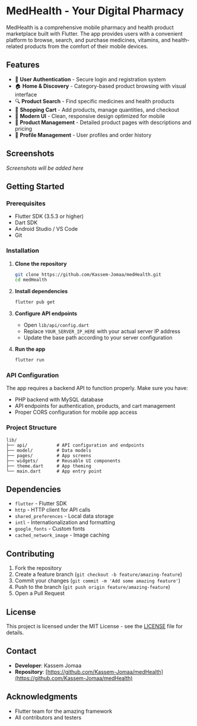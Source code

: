 # MedHealth - Your Digital Pharmacy

MedHealth is a comprehensive mobile pharmacy and health product marketplace built with Flutter. The app provides users with a convenient platform to browse, search, and purchase medicines, vitamins, and health-related products from the comfort of their mobile devices.

## Features

- 🔐 **User Authentication** - Secure login and registration system
- 🏠 **Home & Discovery** - Category-based product browsing with visual interface
- 🔍 **Product Search** - Find specific medicines and health products
- 🛒 **Shopping Cart** - Add products, manage quantities, and checkout
- 📱 **Modern UI** - Clean, responsive design optimized for mobile
- 💊 **Product Management** - Detailed product pages with descriptions and pricing
- 👤 **Profile Management** - User profiles and order history

## Screenshots

*Screenshots will be added here*

## Getting Started

### Prerequisites

- Flutter SDK (3.5.3 or higher)
- Dart SDK
- Android Studio / VS Code
- Git

### Installation

1. **Clone the repository**
   ```bash
   git clone https://github.com/Kassem-Jomaa/medHealth.git
   cd medHealth
   ```

2. **Install dependencies**
   ```bash
   flutter pub get
   ```

3. **Configure API endpoints**
   - Open `lib/api/config.dart`
   - Replace `YOUR_SERVER_IP_HERE` with your actual server IP address
   - Update the base path according to your server configuration

4. **Run the app**
   ```bash
   flutter run
   ```

### API Configuration

The app requires a backend API to function properly. Make sure you have:

- PHP backend with MySQL database
- API endpoints for authentication, products, and cart management
- Proper CORS configuration for mobile app access

### Project Structure

```
lib/
├── api/           # API configuration and endpoints
├── model/         # Data models
├── pages/         # App screens
├── widgets/       # Reusable UI components
├── theme.dart     # App theming
└── main.dart      # App entry point
```

## Dependencies

- `flutter` - Flutter SDK
- `http` - HTTP client for API calls
- `shared_preferences` - Local data storage
- `intl` - Internationalization and formatting
- `google_fonts` - Custom fonts
- `cached_network_image` - Image caching

## Contributing

1. Fork the repository
2. Create a feature branch (`git checkout -b feature/amazing-feature`)
3. Commit your changes (`git commit -m 'Add some amazing feature'`)
4. Push to the branch (`git push origin feature/amazing-feature`)
5. Open a Pull Request

## License

This project is licensed under the MIT License - see the [LICENSE](LICENSE) file for details.

## Contact

- **Developer**: Kassem Jomaa
- **Repository**: [https://github.com/Kassem-Jomaa/medHealth](https://github.com/Kassem-Jomaa/medHealth)

## Acknowledgments

- Flutter team for the amazing framework
- All contributors and testers

